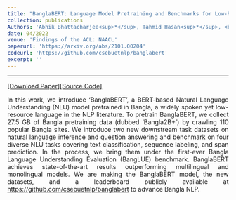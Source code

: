 ```yaml
---
title: "BanglaBERT: Language Model Pretraining and Benchmarks for Low-Resource Language Understanding Evaluation in Bangla"
collection: publications
Authors: 'Abhik Bhattacharjee<sup>*</sup>, Tahmid Hasan<sup>*</sup>, <b>Wasi Uddin Ahmad</b>, Kazi Samin, Md Saiful Islam, Anindya Iqbal, M. Sohel Rahman, and Rifat Shahriyar.'
date: 04/2022
venue: 'Findings of the ACL: NAACL'
paperurl: 'https://arxiv.org/abs/2101.00204'
codeurl: 'https://github.com/csebuetnlp/banglabert'
excerpt: ''
---
```

---
<a href='https://arxiv.org/pdf/2101.00204.pdf' target="_blank">[Download Paper]</a><a href='https://github.com/csebuetnlp/banglabert' target="_blank">[Source Code]</a>

<p align="justify">
In this work, we introduce &lsquo;BanglaBERT&rsquo;, a BERT-based Natural Language Understanding (NLU) model pretrained in Bangla, a widely spoken yet 
  low-resource language in the NLP literature. To pretrain BanglaBERT, we collect 27.5 GB of Bangla pretraining data (dubbed &lsquo;Bangla2B+&rsquo;) 
  by crawling 110 popular Bangla sites. We introduce two new downstream task datasets on natural language inference and question answering and benchmark 
  on four diverse NLU tasks covering text classification, sequence labeling, and span prediction. In the process, we bring them under the first-ever 
  Bangla Language Understanding Evaluation (BangLUE) benchmark. BanglaBERT achieves state-of-the-art results outperforming multilingual and monolingual 
  models. We are making the BanglaBERT model, the new datasets, and a leaderboard publicly available at 
  <a href='https://github.com/csebuetnlp/banglabert' target="_blank">https://github.com/csebuetnlp/banglabert</a> to advance Bangla NLP.
</p>

